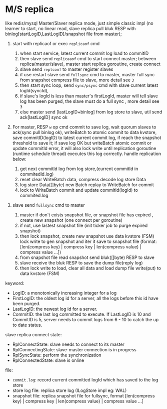 # M/S replica
like redis/mysql Master/Slaver replica mode, just simple classic impl (no learner to start, no linear read, slave replica pull bluk RESP with binlog[startLogID,LastLogID]/snapshot file from master);
1. start with replicaof or exec `replicaof` cmd
   1. when start service, latest current commit log load to commitID
   2. then slave send `replicaaof` cmd to start connect master; between replica(master/slave), master start replica goroutine, create connect
   3. slave send `replconf` to master register slaves
   4. if use restart slave send `fullsync` cmd to master, master full sync from snapshot compress file to slave, more detail see `3`
   5. then start sync loop, send `sync/psync` cmd with slave current latest logId(syncId), 
   6. if slave's logId is less than master's firstLogId, master will tell slave log has been purged, the slave must do a full sync , more detail see `3`
   7. else master send [lastLogID+binlog] from log store to slave, util send ack[lastLogID] sync ok

2. For master, RESP `w` op cmd commit to save log, wait quorum slaves to ack(sync pull binlog ok), writeBatch to atomic commit to data kvstore, save commitID(logID) to latest current commit log, if reach the snapshot threshold to save it; if save log OK but writeBatch atomic commit or update commitId error, it will also lock write until replication goroutine (runtime schedule thread) executes this log correctly. handle replication below:
   1. get next commitId log from log store,(current commitId in commitedId.log)
   2. reset clear WriteBatch data, compress decode log store Data
   3. log store Data([]byte) new Batch replay to WriteBatch for commit
   4. lock to WriteBatch commit and update commitId(logId) to commited.log


3. slave send `fullsync` cmd to master
   1. master if don't exists snapshot file, or snapshot file has expired , create new snapshot (one connect per goroutine)
   2. if not, use lastest snapshot file (init ticker job to purge expired snapshot)
   3. then lock snapshot, create new snapshot use data kvstore (FSM) lock write to gen snapshot and iter it save to snapshot file (format: [len(compress key) | compress key | len(compress value) | compress value ...])
   4. from snapshot file read snapshot send bluk([]byte) RESP to slave
   5. slave receive the bluk RESP to save the dump file(reply log)
   6. then lock write to load, clear all data and load dump file write(put) to data kvstore (FSM)  

keyword:
+ LogID: a monotonically increasing integer for a log
+ FirstLogID: the oldest log id for a server, all the logs before this id have been purged.
+ LastLogID: the newest log id for a server.
+ CommitID: the last log committed to execute. If LastLogID is 10 and CommitID is 5, server needs to commit logs from 6 - 10 to catch the up to date status.

slave replica connect state:
* RplConnectState: slave needs to connect to its master
* RplConnectingState: slave-master connection is in progress
* RplSyncState: perform the synchronization
* RplConnectedState: slave is online

file:
* `commit.log`: record current committed logId which has saved to the log store
* store log file: replica store log (ILogStore impl eg: WAL)
* snapshot file: replica snapshot file for fullsync, format [len(compress key) | compress key | len(compress value) | compress value ...]